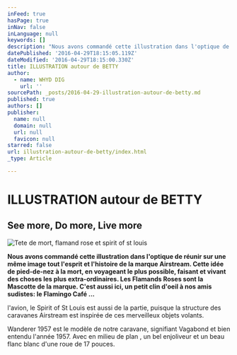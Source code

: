 ```yaml
---
inFeed: true
hasPage: true
inNav: false
inLanguage: null
keywords: []
description: "Nous avons commandé cette illustration dans l'optique de réunir sur une même image tout l'esprit et l'histoire de la marque Airstream. Cette idée de pied-de-nez à la mort, en voyageant le plus possible, faisant et vivant des choses les plus extra-ordinaires. Les Flamands Roses sont la Mascotte de la marque. C'est aussi ici, un petit clin d'oeil à nos amis sudistes: le Flamingo Café ..."
datePublished: '2016-04-29T18:15:05.119Z'
dateModified: '2016-04-29T18:15:00.330Z'
title: ILLUSTRATION autour de BETTY
author:
  - name: WHYD DIG
    url: ''
sourcePath: _posts/2016-04-29-illustration-autour-de-betty.md
published: true
authors: []
publisher:
  name: null
  domain: null
  url: null
  favicon: null
starred: false
url: illustration-autour-de-betty/index.html
_type: Article

---
```

# ILLUSTRATION autour de BETTY

## See more, Do more, Live more
![Tete de mort, flamand rose et spirit of st louis](https://s3-us-west-2.amazonaws.com/the-grid-img/p/8b3b7c16a822724d33181f176741e1b095c86df8.jpg)

**Nous avons commandé cette illustration dans l'optique de réunir sur une même image tout l'esprit et l'histoire de la marque Airstream. Cette idée de pied-de-nez à la mort, en voyageant le plus possible, faisant et vivant des choses les plus extra-ordinaires. Les Flamands Roses sont la Mascotte de la marque. C'est aussi ici, un petit clin d'oeil à nos amis sudistes: le Flamingo Café ...**

l'avion, le Spirit of St Louis est aussi de la partie, puisque la structure des caravanes Airstream est inspirée de ces merveilleux objets volants.

Wanderer 1957 est le modèle de notre caravane, signifiant Vagabond et bien entendu l'année 1957\. Avec en milieu de plan , un bel enjoliveur et un beau flanc blanc d'une roue de 17 pouces.